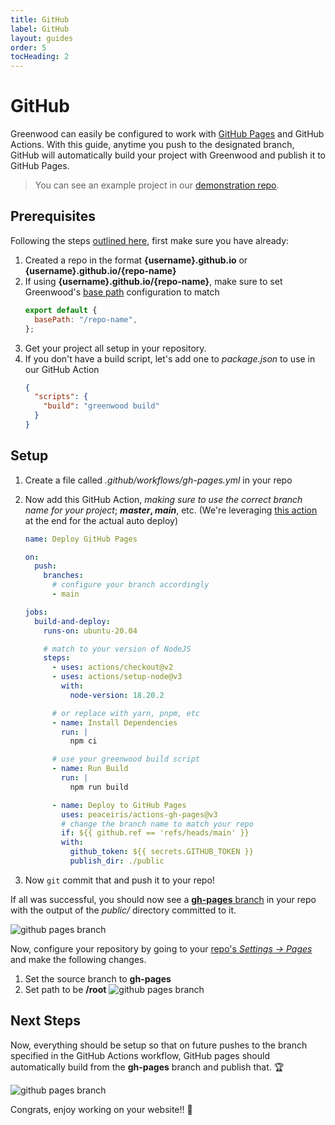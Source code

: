 ```yaml
---
title: GitHub
label: GitHub
layout: guides
order: 5
tocHeading: 2
---
```


# GitHub

Greenwood can easily be configured to work with [GitHub Pages](https://pages.github.com/) and GitHub Actions. With this guide, anytime you push to the designated branch, GitHub will automatically build your project with Greenwood and publish it to GitHub Pages.

> You can see an example project in our [demonstration repo](https://github.com/ProjectEvergreen/greenwood-demo-github-pages).

## Prerequisites

Following the steps [outlined here](https://pages.github.com/), first make sure you have already:

1. Created a repo in the format **{username}.github.io** or **{username}.github.io/{repo-name}**
1. If using **{username}.github.io/{repo-name}**, make sure to set Greenwood's [base path](/docs/reference/configuration/#base-path) configuration to match
   ```js
   export default {
     basePath: "/repo-name",
   };
   ```
1. Get your project all setup in your repository.
1. If you don't have a build script, let's add one to _package.json_ to use in our GitHub Action
   ```json
   {
     "scripts": {
       "build": "greenwood build"
     }
   }
   ```

## Setup

1. Create a file called _.github/workflows/gh-pages.yml_ in your repo
1. Now add this GitHub Action, _making sure to use the correct branch name for your project_; **_master_, _main_**, etc. (We're leveraging [this action](https://github.com/marketplace/actions/github-pages-action) at the end for the actual auto deploy)

   ```yml
   name: Deploy GitHub Pages

   on:
     push:
       branches:
         # configure your branch accordingly
         - main

   jobs:
     build-and-deploy:
       runs-on: ubuntu-20.04

       # match to your version of NodeJS
       steps:
         - uses: actions/checkout@v2
         - uses: actions/setup-node@v3
           with:
             node-version: 18.20.2

         # or replace with yarn, pnpm, etc
         - name: Install Dependencies
           run: |
             npm ci

         # use your greenwood build script
         - name: Run Build
           run: |
             npm run build

         - name: Deploy to GitHub Pages
           uses: peaceiris/actions-gh-pages@v3
           # change the branch name to match your repo
           if: ${{ github.ref == 'refs/heads/main' }}
           with:
             github_token: ${{ secrets.GITHUB_TOKEN }}
             publish_dir: ./public
   ```

1. Now `git` commit that and push it to your repo!

If all was successful, you should now see a [**gh-pages** branch](https://github.com/ProjectEvergreen/projectevergreen.github.io/tree/gh-pages) in your repo with the output of the _public/_ directory committed to it.

![github pages branch](/assets/guides/gh-pages-branch.png)

Now, configure your repository by going to your [repo's _Settings -> Pages_](https://docs.github.com/en/pages/getting-started-with-github-pages/configuring-a-publishing-source-for-your-github-pages-site) and make the following changes.

1. Set the source branch to **gh-pages**
1. Set path to be **/root**
   ![github pages branch](/assets/guides/repo-github-pages-config.png)

## Next Steps

Now, everything should be setup so that on future pushes to the branch specified in the GitHub Actions workflow, GitHub pages should automatically build from the **gh-pages** branch and publish that. 🏆

![github pages branch](/assets/guides/gh-pages-branch-commits.png)

Congrats, enjoy working on your website!! 🥳
